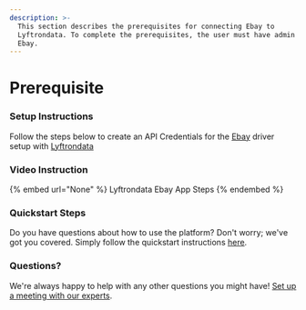 ```yaml
---
description: >-
  This section describes the prerequisites for connecting Ebay to
  Lyftrondata. To complete the prerequisites, the user must have admin access to
  Ebay.
---
```


# Prerequisite

<mark style="color:blue;"></mark>

### Setup Instructions

Follow the steps below to create an API Credentials for the [Ebay](None) driver setup with [Lyftrondata](https://www.lyftrondata.com)

### Video Instruction

{% embed url="None" %}
Lyftrondata Ebay App Steps
{% endembed %}

### Quickstart Steps

Do you have questions about how to use the platform? Don't worry; we've got you covered. Simply follow the quickstart instructions [here](README.md).

### Questions? <a href="#questions" id="questions"></a>

We're always happy to help with any other questions you might have! [Set up a meeting with our experts](https://www.lyftrondata.com/book-a-meeting/).

